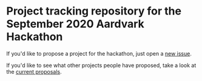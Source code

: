 # Project tracking repository for the September 2020 Aardvark Hackathon

If you'd like to propose a project for the hackathon, just open a [new issue](https://github.com/aardvarkxr/hackathon-sep20/issues/new?assignees=&labels=&template=hackathon-project.md&title=A+few+words+that+uniquely+describe+your+gadgetidea). 

If you'd like to see what other projects people have proposed, take a look at the [current proposals](https://github.com/aardvarkxr/hackathon-sep20/issues).
